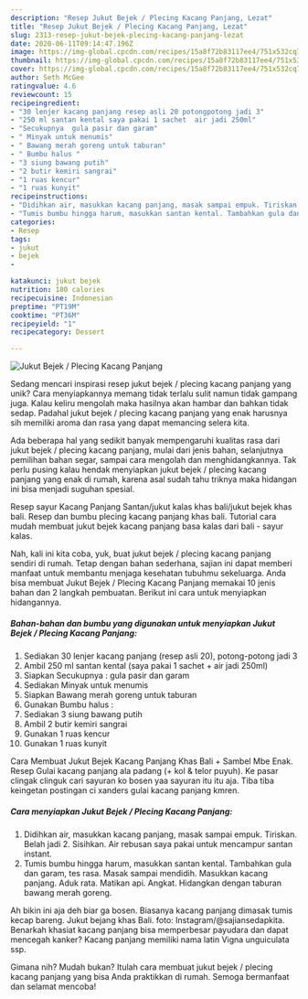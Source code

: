 ```yaml
---
description: "Resep Jukut Bejek / Plecing Kacang Panjang, Lezat"
title: "Resep Jukut Bejek / Plecing Kacang Panjang, Lezat"
slug: 2313-resep-jukut-bejek-plecing-kacang-panjang-lezat
date: 2020-06-11T09:14:47.196Z
image: https://img-global.cpcdn.com/recipes/15a8f72b83117ee4/751x532cq70/jukut-bejek-plecing-kacang-panjang-foto-resep-utama.jpg
thumbnail: https://img-global.cpcdn.com/recipes/15a8f72b83117ee4/751x532cq70/jukut-bejek-plecing-kacang-panjang-foto-resep-utama.jpg
cover: https://img-global.cpcdn.com/recipes/15a8f72b83117ee4/751x532cq70/jukut-bejek-plecing-kacang-panjang-foto-resep-utama.jpg
author: Seth McGee
ratingvalue: 4.6
reviewcount: 15
recipeingredient:
- "30 lenjer kacang panjang resep asli 20 potongpotong jadi 3"
- "250 ml santan kental saya pakai 1 sachet  air jadi 250ml"
- "Secukupnya  gula pasir dan garam"
- " Minyak untuk menumis"
- " Bawang merah goreng untuk taburan"
- " Bumbu halus "
- "3 siung bawang putih"
- "2 butir kemiri sangrai"
- "1 ruas kencur"
- "1 ruas kunyit"
recipeinstructions:
- "Didihkan air, masukkan kacang panjang, masak sampai empuk. Tiriskan. Belah jadi 2. Sisihkan. Air rebusan saya pakai untuk mencampur santan instant."
- "Tumis bumbu hingga harum, masukkan santan kental. Tambahkan gula dan garam, tes rasa. Masak sampai mendidih. Masukkan kacang panjang. Aduk rata. Matikan api. Angkat. Hidangkan dengan taburan bawang merah goreng."
categories:
- Resep
tags:
- jukut
- bejek
- 

katakunci: jukut bejek  
nutrition: 180 calories
recipecuisine: Indonesian
preptime: "PT19M"
cooktime: "PT36M"
recipeyield: "1"
recipecategory: Dessert

---
```



![Jukut Bejek / Plecing Kacang Panjang](https://img-global.cpcdn.com/recipes/15a8f72b83117ee4/751x532cq70/jukut-bejek-plecing-kacang-panjang-foto-resep-utama.jpg)

Sedang mencari inspirasi resep jukut bejek / plecing kacang panjang yang unik? Cara menyiapkannya memang tidak terlalu sulit namun tidak gampang juga. Kalau keliru mengolah maka hasilnya akan hambar dan bahkan tidak sedap. Padahal jukut bejek / plecing kacang panjang yang enak harusnya sih memiliki aroma dan rasa yang dapat memancing selera kita.

Ada beberapa hal yang sedikit banyak mempengaruhi kualitas rasa dari jukut bejek / plecing kacang panjang, mulai dari jenis bahan, selanjutnya pemilihan bahan segar, sampai cara mengolah dan menghidangkannya. Tak perlu pusing kalau hendak menyiapkan jukut bejek / plecing kacang panjang yang enak di rumah, karena asal sudah tahu triknya maka hidangan ini bisa menjadi suguhan spesial.

Resep sayur Kacang Panjang Santan/jukut kalas khas bali/jukut bejek khas bali. Resep dan bumbu plecing kacang panjang khas bali. Tutorial cara mudah membuat jukut bejek kacang panjang basa kalas dari bali - sayur kalas.


Nah, kali ini kita coba, yuk, buat jukut bejek / plecing kacang panjang sendiri di rumah. Tetap dengan bahan sederhana, sajian ini dapat memberi manfaat untuk membantu menjaga kesehatan tubuhmu sekeluarga. Anda bisa membuat Jukut Bejek / Plecing Kacang Panjang memakai 10 jenis bahan dan 2 langkah pembuatan. Berikut ini cara untuk menyiapkan hidangannya.

<!--inarticleads1-->

##### Bahan-bahan dan bumbu yang digunakan untuk menyiapkan Jukut Bejek / Plecing Kacang Panjang:

1. Sediakan 30 lenjer kacang panjang (resep asli 20), potong-potong jadi 3
1. Ambil 250 ml santan kental (saya pakai 1 sachet + air jadi 250ml)
1. Siapkan Secukupnya : gula pasir dan garam
1. Sediakan  Minyak untuk menumis
1. Siapkan  Bawang merah goreng untuk taburan
1. Gunakan  Bumbu halus :
1. Sediakan 3 siung bawang putih
1. Ambil 2 butir kemiri sangrai
1. Gunakan 1 ruas kencur
1. Gunakan 1 ruas kunyit


Cara Membuat Jukut Bejek Kacang Panjang Khas Bali + Sambel Mbe Enak. Resep Gulai kacang panjang ala padang (+ kol &amp; telor puyuh). Ke pasar clingak clinguk cari sayuran ko bosen yaa sayuran itu itu aja. Tiba tiba keingetan postingan ci xanders gulai kacang panjang kmren. 

<!--inarticleads2-->

##### Cara menyiapkan Jukut Bejek / Plecing Kacang Panjang:

1. Didihkan air, masukkan kacang panjang, masak sampai empuk. Tiriskan. Belah jadi 2. Sisihkan. Air rebusan saya pakai untuk mencampur santan instant.
1. Tumis bumbu hingga harum, masukkan santan kental. Tambahkan gula dan garam, tes rasa. Masak sampai mendidih. Masukkan kacang panjang. Aduk rata. Matikan api. Angkat. Hidangkan dengan taburan bawang merah goreng.


Ah bikin ini aja deh biar ga bosen. Biasanya kacang panjang dimasak tumis kecap bareng. Jukut bejang khas Bali. foto: Instagram/@sajiansedapkita. Benarkah khasiat kacang panjang bisa memperbesar payudara dan dapat mencegah kanker? Kacang panjang memiliki nama latin Vigna unguiculata ssp. 

Gimana nih? Mudah bukan? Itulah cara membuat jukut bejek / plecing kacang panjang yang bisa Anda praktikkan di rumah. Semoga bermanfaat dan selamat mencoba!
